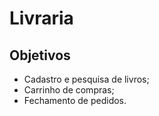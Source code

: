 # Livraria

## Objetivos

- Cadastro e pesquisa de livros;
- Carrinho de compras;
- Fechamento de pedidos.
